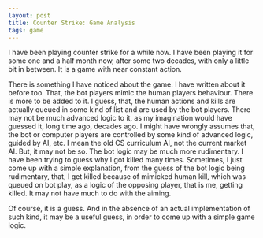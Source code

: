 ```yaml
---
layout: post
title: Counter Strike: Game Analysis
tags: game 
---
```


I have been playing counter strike for a while now. I have been playing it for some one and a half month now, after some two decades, with only a little bit in between. It is a game with near constant action.

There is something I have noticed about the game. I have written about it before too. That, the bot players mimic the human players behaviour. There is more to be added to it. I guess, that, the human actions and kills are actually queued in some kind of list and are used by the bot players. There may not be much advanced logic to it, as my imagination would have guessed it, long time ago, decades ago. I might have wrongly assumes that, the bot or computer players are controlled by some kind of advanced logic, guided by AI, etc. I mean the old CS curriculum AI, not the current market AI. But, it may not be so. The bot logic may be much more rudimentary. I have been trying to guess why I got killed many times. Sometimes, I just come up with a simple explanation, from the guess of the bot logic being rudimentary, that, I get killed because of mimicked human kill, which was queued on bot play, as a logic of the opposing player, that is me, getting killed. It may not have much to do with the aiming.

Of course, it is a guess. And in the absence of an actual implementation of such kind, it may be a useful guess, in order to come up with a simple game logic.
